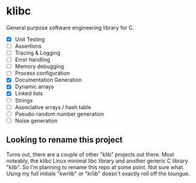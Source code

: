 # klibc
General purpose software engineering library for C.

- [x] Unit Testing
- [ ] Assertions
- [ ] Tracing & Logging
- [ ] Error handling
- [ ] Memory debugging
- [ ] Process configuration
- [x] Documentation Generation
- [x] Dynamic arrays
- [x] Linked lists
- [ ] Strings
- [ ] Associative arrays / hash table
- [ ] Pseudo-random number generation
- [ ] Noise generation

## Looking to rename this project

Turns out, there are a couple of other "klib" projects out there. Most noteably, the klibc Linux minimal libc library and another generic C library "klib". So I'm planning to rename this repo at some point. Not sure what. Using my full initials "kwrlib" or "krlib" doesn't exactly roll off the toungue.

